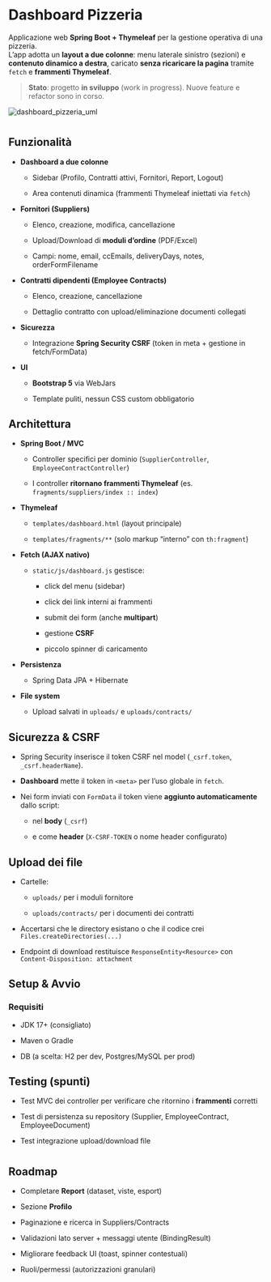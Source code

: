 # Dashboard Pizzeria

Applicazione web **Spring Boot + Thymeleaf** per la gestione operativa di una pizzeria.  
L’app adotta un **layout a due colonne**: menu laterale sinistro (sezioni) e **contenuto dinamico a destra**, caricato **senza ricaricare la pagina** tramite `fetch` e **frammenti Thymeleaf**.

> **Stato**: progetto **in sviluppo** (work in progress). Nuove feature e refactor sono in corso.

![dashboard_pizzeria_uml](https://github.com/user-attachments/assets/dc3d8553-776d-450e-acc2-dee24a13bcfd)


# 
## Funzionalità

-   **Dashboard a due colonne**
    
    -   Sidebar (Profilo, Contratti attivi, Fornitori, Report, Logout)
        
    -   Area contenuti dinamica (frammenti Thymeleaf iniettati via `fetch`)
        
-   **Fornitori (Suppliers)**
    
    -   Elenco, creazione, modifica, cancellazione
        
    -   Upload/Download di **moduli d’ordine** (PDF/Excel)
        
    -   Campi: nome, email, ccEmails, deliveryDays, notes, orderFormFilename
        
-   **Contratti dipendenti (Employee Contracts)**
    
    -   Elenco, creazione, cancellazione
        
    -   Dettaglio contratto con upload/eliminazione documenti collegati
        
-   **Sicurezza**
    
    -   Integrazione **Spring Security CSRF** (token in meta + gestione in fetch/FormData)
        
-   **UI**
    
    -   **Bootstrap 5** via WebJars
        
    -   Template puliti, nessun CSS custom obbligatorio

## 
## Architettura

-   **Spring Boot / MVC**
    
    -   Controller specifici per dominio (`SupplierController`, `EmployeeContractController`)
        
    -   I controller **ritornano frammenti Thymeleaf** (es. `fragments/suppliers/index :: index`)
        
-   **Thymeleaf**
    
    -   `templates/dashboard.html` (layout principale)
        
    -   `templates/fragments/**` (solo markup “interno” con `th:fragment`)
        
-   **Fetch (AJAX nativo)**
    
    -   `static/js/dashboard.js` gestisce:
        
        -   click del menu (sidebar)
            
        -   click dei link interni ai frammenti
            
        -   submit dei form (anche **multipart**)
            
        -   gestione **CSRF**
            
        -   piccolo spinner di caricamento
            
-   **Persistenza**
    
    -   Spring Data JPA + Hibernate
        
-   **File system**
    
    -   Upload salvati in `uploads/` e `uploads/contracts/`

## 
## Sicurezza & CSRF

-   Spring Security inserisce il token CSRF nel model (`_csrf.token`, `_csrf.headerName`).
    
-   **Dashboard** mette il token in `<meta>` per l’uso globale in `fetch`.
    
-   Nei form inviati con `FormData` il token viene **aggiunto automaticamente** dallo script:
    
    -   nel **body** (`_csrf`)
        
    -   e come **header** (`X-CSRF-TOKEN` o nome header configurato)
## 
## Upload dei file

-   Cartelle:
    
    -   `uploads/` per i moduli fornitore
        
    -   `uploads/contracts/` per i documenti dei contratti
        
-   Accertarsi che le directory esistano o che il codice crei `Files.createDirectories(...)`
    
-   Endpoint di download restituisce `ResponseEntity<Resource>` con `Content-Disposition: attachment`

## 
## Setup & Avvio

### Requisiti

-   JDK 17+ (consigliato)
    
-   Maven o Gradle
    
-   DB (a scelta: H2 per dev, Postgres/MySQL per prod)

## 
## Testing (spunti)

-   Test MVC dei controller per verificare che ritornino i **frammenti** corretti
    
-   Test di persistenza su repository (Supplier, EmployeeContract, EmployeeDocument)
    
-   Test integrazione upload/download file


# 
## Roadmap

-   Completare **Report** (dataset, viste, esport)
    
-   Sezione **Profilo**
    
-   Paginazione e ricerca in Suppliers/Contracts
    
-   Validazioni lato server + messaggi utente (BindingResult)
    
-   Migliorare feedback UI (toast, spinner contestuali)
    
-   Ruoli/permessi (autorizzazioni granulari)


